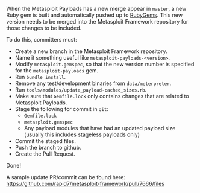 When the Metasploit Payloads has a new merge appear in `master`, a new Ruby gem is built and automatically pushed up to [RubyGems](https://rubygems.org/gems/metasploit-payloads/). This new version needs to be merged into the Metasploit Framework repository for those changes to be included.

To do this, committers must:

* Create a new branch in the Metasploit Framework repository.
* Name it something useful like `metasploit-payloads-<version>`.
* Modify `metasploit.gemspec`, so that the new version number is specified for the `metasploit-payloads` gem.
* Run `bundle install`.
* Remove any test/development binaries from `data/meterpreter`.
* Run `tools/modules/update_payload-cached_sizes.rb`.
* Make sure that `Gemfile.lock` only contains changes that are related to Metasploit Payloads.
* Stage the following for commit in `git`:
    * `Gemfile.lock`
    * `metasploit.gemspec`
    * Any payload modules that have had an updated payload size (usually this includes stageless payloads only)
* Commit the staged files.
* Push the branch to github.
* Create the Pull Request.

Done!

A sample update PR/commit can be found here: https://github.com/rapid7/metasploit-framework/pull/7666/files